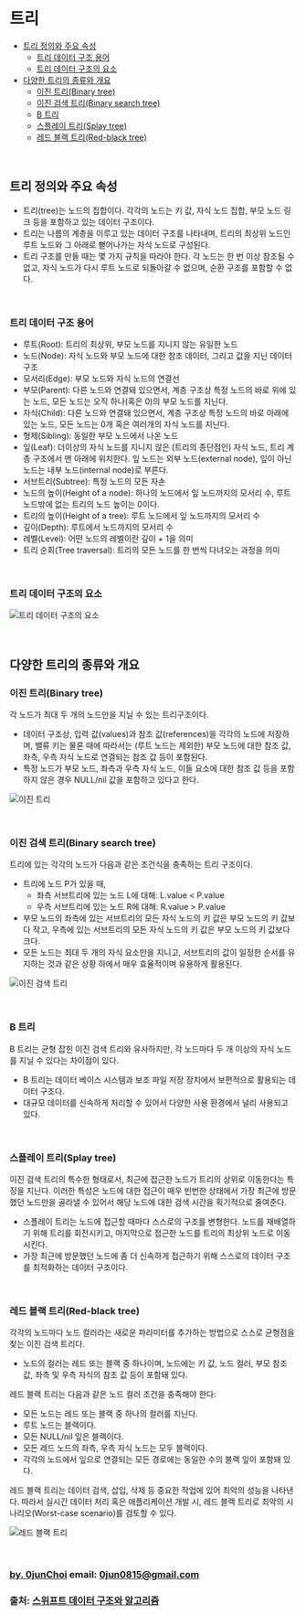 # 트리


* [트리 정의와 주요 속성](#트리-정의와-주요-속성)
    * [트리 데이터 구조 용어](#트리-데이터-구조-용어)
    * [트리 데이터 구조의 요소](#트리-데이터-구조의-요소)
* [다양한 트리의 종류와 개요](#다양한-트리의-종류와-개요)
    * [이진 트리(Binary tree)](#이진-트리binary-tree)
    * [이진 검색 트리(Binary search tree)](#이진-검색-트리binary-search-tree)
    * [B 트리](#b-트리)
    * [스플레이 트리(Splay tree)](#스플레이-트리splay-tree)
    * [레드 블랙 트리(Red-black tree)](#레드-블랙-트리red-black-tree)


&nbsp;
## 트리 정의와 주요 속성
* 트리(tree)는 노드의 집합이다. 각각의 노드는 키 값, 자식 노드 집합, 부모 노드 링크 등을 포함하고 있는 데이터 구조이다.
* 트리는 나름의 계층을 이루고 있는 데이터 구조를 나타내며, 트리의 최상위 노드인 루트 노드와 그 아래로 뻗어나가는 자식 노드로 구성된다.
* 트리 구조를 만들 때는 몇 가지 규칙을 따라야 한다. 각 노드는 한 번 이상 참조될 수 없고, 자식 노드가 다시 루트 노드로 되돌아갈 수 없으며, 순환 구조를 포함할 수 없다.


&nbsp;
### 트리 데이터 구조 용어
* 루트(Root): 트리의 최상위, 부모 노드를 지니지 않는 유일한 노드
* 노드(Node): 자식 노드와 부모 노드에 대한 참조 데이터, 그리고 값을 지닌 데이터 구조
* 모서리(Edge): 부모 노드와 자식 노드의 연결선
* 부모(Parent): 다른 노드와 연결돼 있으면서, 계층 구조상 특정 노드의 바로 위에 있는 노드, 모든 노드는 오직 하나(혹은 0)의 부모 노드를 지닌다.
* 자식(Child): 다른 노드와 연결돼 있으면서, 계층 구조상 특정 노드의 바로 아래에 있는 노드, 모든 노드는 0개 혹은 여러개의 자식 노드를 지닌다.
* 형제(Sibling): 동일한 부모 노드에서 나온 노드
* 잎(Leaf): 더이상의 자식 노드를 지니지 않은 (트리의 종단점인) 자식 노드, 트리 계층 구조에서 맨 아래에 위치한다. 잎 노드는 외부 노드(external node), 잎이 아닌 노드는 내부 노드(internal node)로 부른다.
* 서브트리(Subtree): 특정 노드의 모든 자손
* 노드의 높이(Height of a node): 하나의 노드에서 잎 노드까지의 모서리 수, 루트 노드밖에 없는 트리의 노드 높이는 0이다.
* 트리의 높이(Height of a tree): 루트 노드에서 잎 노드까지의 모서리 수
* 깊이(Depth): 루트에서 노드까지의 모서리 수
* 레벨(Level): 어떤 노드의 레벨이란 깊이 + 1을 의미
* 트리 순회(Tree traversal): 트리의 모든 노드를 한 번씩 다녀오는 과정을 의미


&nbsp;  
### 트리 데이터 구조의 요소
![트리 데이터 구조의 요소](https://github.com/0jun0815/YJStudy/blob/master/알고리즘/트리/images/트리%20데이터%20구조의%20요소.jpg)


&nbsp;  
## 다양한 트리의 종류와 개요
### 이진 트리(Binary tree)
각 노드가 최대 두 개의 노드만을 지닐 수 있는 트리구조이다.
* 데이터 구조상, 입력 값(values)과 참조 값(references)을 각각의 노드에 저장하며, 밸류 키는 물론 때에 따라서는 (루트 노드는 제외한) 부모 노드에 대한 참조 값, 좌측, 우측 자식 노드로 연결되는 참조 값 등이 포함된다.
* 특정 노드가 부모 노드, 좌측과 우측 자식 노드, 이들 요소에 대한 참조 값 등을 포함하지 않은 경우 NULL/nil 값을 포함하고 있다고 한다.


![이진 트리](https://github.com/0jun0815/YJStudy/blob/master/알고리즘/트리/images/이진%20트리.jpg)


&nbsp;
### 이진 검색 트리(Binary search tree)
트리에 있는 각각의 노드가 다음과 같은 조건식을 충족하는 트리 구조이다.
* 트리에 노드 P가 있을 때,
    * 좌측 서브트리에 있는 노드 L에 대해: L.value < P.value
    * 우측 서브트리에 있는 노드 R에 대해: R.value > P.value
* 부모 노드의 좌측에 있는 서브트리의 모든 자식 노드의 키 값은 부모 노드의 키 값보다 작고, 우측에 있는 서브트리의 모든 자식 노드의 키 값은 부모 노드의 키 값보다 크다.
* 모든 노드는 최대 두 개의 자식 요소만을 지니고, 서브트리의 값이 일정한 순서를 유지하는 것과 같은 상황 하에서 매우 효율적이며 유용하게 활용된다.


![이진 검색 트리](https://github.com/0jun0815/YJStudy/blob/master/알고리즘/트리/images/이진%20검색%20트리.jpg)


&nbsp;
### B 트리
B 트리는 균형 잡힌 이진 검색 트리와 유사하지만, 각 노드마다 두 개 이상의 자식 노드를 지닐 수 있다는 차이점이 있다.
* B 트리는 데이터 베이스 시스템과 보조 파일 저장 장치에서 보편적으로 활용되는 데이터 구조다.
* 대규모 데이터를 신속하게 처리할 수 있어서 다양한 사용 환경에서 널리 사용되고 있다.


&nbsp;
### 스플레이 트리(Splay tree)
이진 검색 트리의 특수한 형태로서, 최근에 접근한 노드가 트리의 상위로 이동한다는 특징을 지닌다. 이러한 특성은 노드에 대한 접근이 매우 빈번한 상태에서 가장 최근에 방문했던 노드만을 골라낼 수 있어서 해당 노드에 대한 검색 시간을 획기적으로 줄여준다.
* 스플레이 트리는 노드에 접근할 때마다 스스로의 구조를 변형한다. 노드를 재배열하기 위해 트리를 회전시키고, 마지막으로 접근한 노드를 트리의 최상위 노드로 이동시킨다.
* 가장 최근에 방문했던 노드에 좀 더 신속하게 접근하기 위해 스스로의 데이터 구조를 최적화하는 데이터 구조이다.


&nbsp;
### 레드 블랙 트리(Red-black tree)
각각의 노드마다 노드 컬러라는 새로운 파라미터를 추가하는 방법으로 스스로 균형점을 찾는 이진 검색 트리다.
* 노드의 컬러는 레드 또는 블랙 중 하나이며, 노드에는 키 값, 노드 컬러, 부모 참조 값, 좌측 및 우측 자식의 참조 값 등이 포함돼 있다.


레드 블랙 트리는 다음과 같은 노드 컬러 조건을 충족해야 한다:
* 모든 노드는 레드 또는 블랙 중 하나의 컬러를 지닌다.
* 루트 노드는 블랙이다.
* 모든 NULL/nil 잎은 블랙이다.
* 모든 레드 노드의 좌측, 우측 자식 노드는 모두 블랙이다.
* 각각의 노드에서 잎으로 연결되는 모든 경로에는 동일한 수의 블랙 잎이 포함돼 있다.


레드 블랙 트리는 데이터 검색, 삽입, 삭제 등 중요한 작업에 있어 최악의 성능을 나타낸다. 따라서 실시간 데이터 처리 혹은 애플리케이션 개발 시, 레드 블랙 트리로 최악의 시나리오(Worst-case scenario)를 검토할 수 있다.


![레드 블랙 트리](https://github.com/0jun0815/YJStudy/blob/master/알고리즘/트리/images/레드%20블랙%20트리.jpg)


&nbsp;
&nbsp;      
### [by. 0junChoi](https://github.com/0jun0815) email: <0jun0815@gmail.com>
### 출처: [스위프트 데이터 구조와 알고리즘](http://acornpub.co.kr/book/swift-structure-algorithms)
